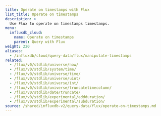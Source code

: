 ```yaml
---
title: Operate on timestamps with Flux
list_title: Operate on timestamps
description: >
  Use Flux to operate on timestamps timestamps.
menu:
  influxdb_cloud:
    name: Operate on timestamps
    parent: Query with Flux
weight: 220
aliases:
  - /influxdb/cloud/query-data/flux/manipulate-timestamps
related:
  - /flux/v0/stdlib/universe/now/
  - /flux/v0/stdlib/system/time/
  - /flux/v0/stdlib/universe/time/
  - /flux/v0/stdlib/universe/uint/
  - /flux/v0/stdlib/universe/int/
  - /flux/v0/stdlib/universe/truncatetimecolumn/
  - /flux/v0/stdlib/date/truncate/
  - /flux/v0/stdlib/experimental/addduration/
  - /flux/v0/stdlib/experimental/subduration/
source: /shared/influxdb-v2/query-data/flux/operate-on-timestamps.md
---
```


<!-- The content of this file is at 
// SOURCE content/shared/influxdb-v2/query-data/flux/operate-on-timestamps.md-->


